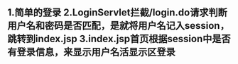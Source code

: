 <h2>
1.简单的登录
2.LoginServlet拦截/login.do请求判断用户名和密码是否匹配，是就将用户名记入session，跳转到index.jsp
3.index.jsp首页根据session中是否有登录信息，来显示用户名活显示区登录</h2>
